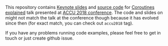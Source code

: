 This repository contains 
[Keynote slides](https://github.com/dkandalov/coroutines-explained/blob/master/slides.key) 
and [source code](https://github.com/dkandalov/coroutines-explained/tree/master/src)
for [Coroutines explained](https://conference.accu.org/2018/sessions.html#XCoroutinesexplained)
talk presented at [ACCU 2018 conference](https://conference.accu.org/2018/schedule.html).
The code and slides on might not match the talk at the conference though 
because it has evolved since then (for exact match, you can check out `accu2018` tag).

If you have any problems running code examples, please feel free to get in touch or just create github issue.